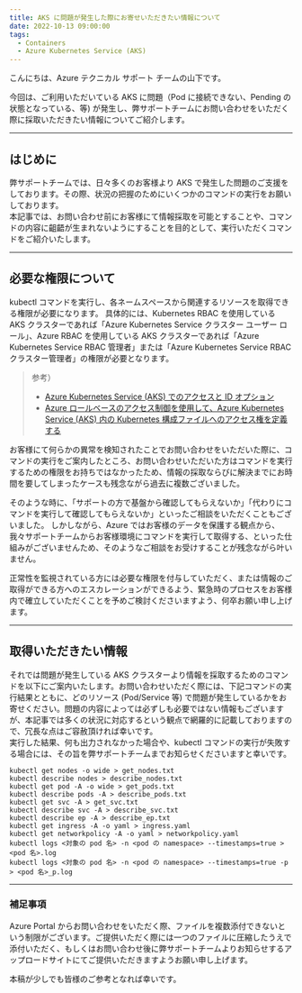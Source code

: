 ```yaml
---
title: AKS に問題が発生した際にお寄せいただきたい情報について
date: 2022-10-13 09:00:00
tags:
  - Containers
  - Azure Kubernetes Service (AKS)
---
```


こんにちは、Azure テクニカル サポート チームの山下です。

今回は、ご利用いただいている AKS に問題（Pod に接続できない、Pending の状態となっている、等) が発生し、弊サポートチームにお問い合わせをいただく際に採取いただきたい情報についてご紹介します。
<!-- more -->

---
## はじめに
弊サポートチームでは、日々多くのお客様より AKS で発生した問題のご支援をしております。その際、状況の把握のためにいくつかのコマンドの実行をお願いしております。  
本記事では、お問い合わせ前にお客様にて情報採取を可能とすることや、コマンドの内容に齟齬が生まれないようにすることを目的として、実行いただくコマンドをご紹介いたします。  

---
## 必要な権限について
kubectl コマンドを実行し、各ネームスペースから関連するリソースを取得できる権限が必要になります。
具体的には、Kubernetes RBAC を使用している AKS クラスターであれば「Azure Kubernetes Service クラスター ユーザー ロール」、Azure RBAC を使用している AKS クラスターであれば「Azure Kubernetes Service RBAC 管理者」または「Azure Kubernetes Service RBAC クラスター管理者」の権限が必要となります。

> 参考）
> - [Azure Kubernetes Service (AKS) でのアクセスと ID オプション](https://learn.microsoft.com/ja-jp/azure/aks/concepts-identity)
> - [Azure ロールベースのアクセス制御を使用して、Azure Kubernetes Service (AKS) 内の Kubernetes 構成ファイルへのアクセス権を定義する](https://learn.microsoft.com/ja-jp/azure/aks/control-kubeconfig-access)


お客様にて何らかの異常を検知されたことでお問い合わせをいただいた際に、コマンドの実行をご案内したところ、お問い合わせいただいた方はコマンドを実行するための権限をお持ちではなかったため、情報の採取ならびに解決までにお時間を要してしまったケースも残念ながら過去に複数ございました。

そのような時に、「サポートの方で基盤から確認してもらえないか」「代わりにコマンドを実行して確認してもらえないか」といったご相談をいただくこともございました。
しかしながら、Azure ではお客様のデータを保護する観点から、我々サポートチームからお客様環境にコマンドを実行して取得する、といった仕組みがございませんため、そのようなご相談をお受けすることが残念ながら叶いません。  

正常性を監視されている方には必要な権限を付与していただく、または情報のご取得ができる方へのエスカレーションができるよう、緊急時のプロセスをお客様内で確立していただくことを予めご検討くださいますよう、何卒お願い申し上げます。

---
## 取得いただきたい情報
それでは問題が発生している AKS クラスターより情報を採取するためのコマンドを以下にご案内いたします。お問い合わせいただく際には、下記コマンドの実行結果とともに、どのリソース (Pod/Service 等) で問題が発生しているかをお寄せください。問題の内容によっては必ずしも必要ではない情報もございますが、本記事では多くの状況に対応するという観点で網羅的に記載しておりますので、冗長な点はご容赦頂ければ幸いです。  
実行した結果、何も出力されなかった場合や、kubectl コマンドの実行が失敗する場合には、その旨を弊サポートチームまでお知らせくださいますと幸いです。


```shell
kubectl get nodes -o wide > get_nodes.txt
kubectl describe nodes > describe_nodes.txt
kubectl get pod -A -o wide > get_pods.txt
kubectl describe pods -A > describe_pods.txt
kubectl get svc -A > get_svc.txt
kubectl describe svc -A > describe_svc.txt
kubectl describe ep -A > describe_ep.txt
kubectl get ingress -A -o yaml > ingress.yaml
kubectl get networkpolicy -A -o yaml > networkpolicy.yaml
kubectl logs <対象の pod 名> -n <pod の namespace> --timestamps=true > <pod 名>.log
kubectl logs <対象の pod 名> -n <pod の namespace> --timestamps=true -p > <pod 名>_p.log
```

---
### 補足事項
Azure Portal からお問い合わせをいただく際、ファイルを複数添付できないという制限がございます。ご提供いただく際には一つのファイルに圧縮したうえで添付いただく、もしくはお問い合わせ後に弊サポートチームよりお知らせするアップロードサイトにてご提供いただきますようお願い申し上げます。


本稿が少しでも皆様のご参考となれば幸いです。
